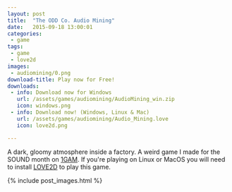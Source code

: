```yaml
---
layout: post
title:  "The ODD Co. Audio Mining"
date:   2015-09-18 13:00:01
categories:
 - game
tags:
 - game
 - love2d
images:
 - audiomining/0.png
download-title: Play now for Free!
downloads:
 - info: Download now for Windows
   url: /assets/games/audiomining/AudioMining_win.zip
   icon: windows.png
 - info: Download now! (Windows, Linux & Mac)
   url: /assets/games/audiomining/Audio_Mining.love
   icon: love2d.png

---
```


A dark, gloomy atmosphere inside a factory. A weird game I made for the SOUND month on [1GAM]. 
If you're playing on Linux or MacOS you will need to install [LOVE2D] to play this game.

<!--more-->

{% include post_images.html %}

[1GAM]:http://onegameamonth.com/
[LOVE2D]:https://love2d.org/